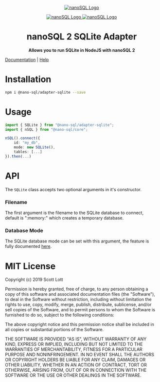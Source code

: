 <p align="center">
  <a href="https://github.com/ClickSimply/Nano-SQL/tree/2.0/packages/Core">
    <img src="https://github.com/ClickSimply/Nano-SQL/raw/2.0/graphics/logo.png" alt="nanoSQL Logo">
  </a>
</p>
<p align="center">
  <a href="https://badge.fury.io/js/%40nano-sql%2Fadapter-sqlite">
    <img src="https://badge.fury.io/js/%40nano-sql%2Fadapter-sqlite.svg" alt="nanoSQL Logo">
  </a>
  <a href="https://github.com/ClickSimply/@nano-sql/core/blob/master/LICENSE">
    <img src="https://img.shields.io/npm/l/express.svg?style=flat-square" alt="nanoSQL Logo">
  </a>
</p>

<h1 align="center">nanoSQL 2 SQLite Adapter</h1>
<p align="center">
  <strong>Allows you to run SQLite in NodeJS with nanoSQL 2</strong>
</p>

[Documentation](https://nanosql.gitbook.io/docs/adapters/sqlite-nodejs) | [Help](https://github.com/ClickSimply/Nano-SQL/issues)

# Installation

```sh
npm i @nano-sql/adapter-sqlite --save
```

# Usage

```ts
import { SQLite } from "@nano-sql/adapter-sqlite";
import { nSQL } from "@nano-sql/core";

nSQL().connect({
    id: "my_db",
    mode: new SQLite(),
    tables: [...]
}).then(...)
```

# API

The `SQLite` class accepts two optional arguments in it's constructor.

### Filename
The first argument is the filename to the SQLite database to connect, default is ":memory:" which creates a temporary database.

### Database Mode

The SQLite database mode can be set with this argument, the feature is fully documented [here](https://github.com/mapbox/node-sqlite3/wiki/API#new-sqlite3databasefilename-mode-callback).

# MIT License

Copyright (c) 2019 Scott Lott

Permission is hereby granted, free of charge, to any person obtaining a copy
of this software and associated documentation files (the "Software"), to deal
in the Software without restriction, including without limitation the rights
to use, copy, modify, merge, publish, distribute, sublicense, and/or sell
copies of the Software, and to permit persons to whom the Software is
furnished to do so, subject to the following conditions:

The above copyright notice and this permission notice shall be included in all
copies or substantial portions of the Software.

THE SOFTWARE IS PROVIDED "AS IS", WITHOUT WARRANTY OF ANY KIND, EXPRESS OR
IMPLIED, INCLUDING BUT NOT LIMITED TO THE WARRANTIES OF MERCHANTABILITY,
FITNESS FOR A PARTICULAR PURPOSE AND NONINFRINGEMENT. IN NO EVENT SHALL THE
AUTHORS OR COPYRIGHT HOLDERS BE LIABLE FOR ANY CLAIM, DAMAGES OR OTHER
LIABILITY, WHETHER IN AN ACTION OF CONTRACT, TORT OR OTHERWISE, ARISING FROM,
OUT OF OR IN CONNECTION WITH THE SOFTWARE OR THE USE OR OTHER DEALINGS IN THE
SOFTWARE.


